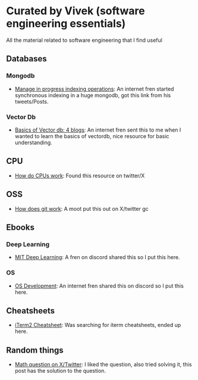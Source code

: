 # Curated by Vivek (software engineering essentials)
All the material related to software engineering that I find useful

## Databases

### Mongodb
- [Manage in progress indexing operations](https://www.mongodb.com/docs/v3.0/tutorial/manage-in-progress-indexing-operations/): An internet fren started synchronous indexing in a huge mongodb, got this link from his tweets/Posts.


### Vector Db
- [Basics of Vector db: 4 blogs](https://thedataquarry.com/posts/vector-db-1/): An internet fren sent this to me when I wanted to learn the basics of vectordb, nice resource for basic understanding.


## CPU
- [How do CPUs work](https://www.cpu.land): Found this resource on twitter/X

## OSS
 - [How does git work](https://maryrosecook.com/blog/post/git-from-the-inside-out): A moot put this out on X/twitter gc

## Ebooks

### Deep Learning
- [MIT Deep Learning](https://github.com/janishar/mit-deep-learning-book-pdf/tree/master): A fren on discord shared this so I put this here.

### OS
- [OS Development](https://littleosbook.github.io/): An internet fren shared this on discord so I put this here.

## Cheatsheets

- [iTerm2 Cheatsheet](https://gist.github.com/squarism/ae3613daf5c01a98ba3a): Was searching for iterm cheatsheets, ended up here.

## Random things

- [Math question on X/Twitter](https://x.com/tiozzo_giulio/status/1705607363779063830?s=20): I liked the question, also tried solving it, this post has the solution to the question.
